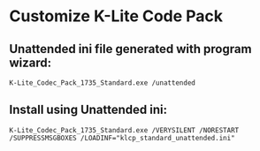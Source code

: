 # Customize K-Lite Code Pack

## Unattended ini file generated with program wizard:
``` 
K-Lite_Codec_Pack_1735_Standard.exe /unattended
``` 

## Install using Unattended ini:
``` 
K-Lite_Codec_Pack_1735_Standard.exe /VERYSILENT /NORESTART /SUPPRESSMSGBOXES /LOADINF="klcp_standard_unattended.ini"
``` 